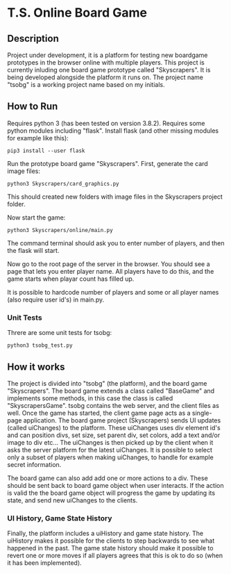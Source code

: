 
# T.S. Online Board Game

## Description

Project under development, it is a platform for testing new boardgame prototypes in the browser online with multiple players.
This project is currently inluding one board game prototype called "Skyscrapers". It is being developed alongside the platform it runs on.
The project name "tsobg" is a working project name based on my initials.

## How to Run

Requires python 3 (has been tested on version 3.8.2).
Requires some python modules including "flask".
Install flask (and other missing modules for example like this):
```
pip3 install --user flask
```

Run the prototype board game "Skyscrapers".
First, generate the card image files:
```
python3 Skyscrapers/card_graphics.py
```

This should created new folders with image files in the Skyscrapers project folder.

Now start the game:
```
python3 Skyscrapers/online/main.py
```

The command terminal should ask you to enter number of players, and then the flask will start.

Now go to the root page of the server in the browser.
You should see a page that lets you enter player name.
All players have to do this, and the game starts when playar count has filled up.

It is possible to hardcode number of players and some or all player names (also require user id's) in main.py.

### Unit Tests

Threre are some unit tests for tsobg:
```
python3 tsobg_test.py
```

## How it works

The project is divided into "tsobg" (the platform), and the board game "Skyscrapers".
The board game extends a class called "BaseGame" and implements some methods, in this case the class is called "SkyscrapersGame".
tsobg contains the web server, and the client files as well.
Once the game has started, the client game page acts as a single-page application.
The board game project (Skyscrapers) sends UI updates (called uiChanges) to the platform.
These uiChanges uses div element id's and can position divs, set size, set parent div, set colors, add a text and/or image to div etc...
The uiChanges is then picked up by the client when it asks the server platform for the latest uiChanges.
It is possible to select only a subset of players when making uiChanges, to handle for example secret information.

The board game can also add add one or more actions to a div. These should be sent back to board game object when user interacts.
If the action is valid the the board game object will progress the game by updating its state, and send new uiChanges to the clients.

### UI History, Game State History
Finally, the platform includes a uiHistory and game state history. The uiHistory makes it possible for the clients to step backwards to see what happened in the past.
The game state history should make it possible to revert one or more moves if all players agrees that this is ok to do so (when it has been implemented).